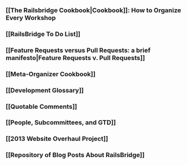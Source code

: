 ### [[The Railsbridge Cookbook|Cookbook]]: How to Organize Every Workshop

### [[RailsBridge To Do List]]

### [[Feature Requests versus Pull Requests: a brief manifesto|Feature Requests v. Pull Requests]]

### [[Meta-Organizer Cookbook]]

### [[Development Glossary]]

### [[Quotable Comments]]

### [[People, Subcommittees, and GTD]]

### [[2013 Website Overhaul Project]]

### [[Repository of Blog Posts About RailsBridge]]